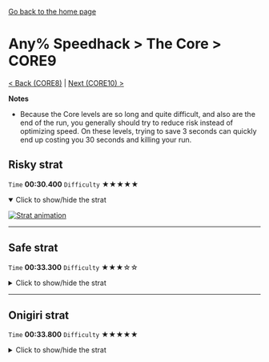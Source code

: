 [Go back to the home page](https://github.com/Doublevil/scbspeedrun)

# Any% Speedhack > The Core > CORE9

[< Back (CORE8)](https://github.com/Doublevil/scbspeedrun/blob/main/levels/any_sh/CORE/CORE8.md) | [Next (CORE10) >](https://github.com/Doublevil/scbspeedrun/blob/main/levels/any_sh/CORE/CORE10.md)

**Notes**
- Because the Core levels are so long and quite difficult, and also are the end of the run, you generally should try to reduce risk instead of optimizing speed. On these levels, trying to save 3 seconds can quickly end up costing you 30 seconds and killing your run.

## Risky strat

`Time` **00:30.400** `Difficulty` ★★★★★
<details open>
  <summary>Click to show/hide the strat</summary>

  [![Strat animation](https://github.com/Doublevil/scbspeedrun/blob/main/media/levels/CORE/CORE9_RiskyStrat.webp)](https://github.com/Doublevil/scbspeedrun/blob/main/media/levels/CORE/CORE9_RiskyStrat.mp4?raw=true)
</details>

---
## Safe strat

`Time` **00:33.300** `Difficulty` ★★★☆☆
<details>
  <summary>Click to show/hide the strat</summary>

  [![Strat animation](https://github.com/Doublevil/scbspeedrun/blob/main/media/levels/CORE/CORE9_SafeStrat.webp)](https://github.com/Doublevil/scbspeedrun/blob/main/media/levels/CORE/CORE9_SafeStrat.mp4?raw=true)
</details>

---
## Onigiri strat

`Time` **00:33.800** `Difficulty` ★★★★★
<details>
  <summary>Click to show/hide the strat</summary>

  [![Strat animation](https://github.com/Doublevil/scbspeedrun/blob/main/media/levels/CORE/CORE9_OnigiriStrat.webp)](https://github.com/Doublevil/scbspeedrun/blob/main/media/levels/CORE/CORE9_OnigiriStrat.mp4?raw=true)
</details>
